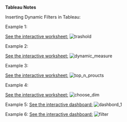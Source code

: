 **Tableau Notes**

Inserting Dynamic Filters in Tableau:

Example 1:

[See the interactive worksheet:](https://public.tableau.com/views/Ayse_Dynamic_WorkSheet_1/InsertingDynamicTreshold?:language=en-US&:sid=&:redirect=auth&:display_count=n&:origin=viz_share_link)
![trashold](https://github.com/user-attachments/assets/27537487-b53a-49a2-8798-8bafacbc8cb7)

Example 2:

[See the interactive worksheet:](https://public.tableau.com/app/profile/ayse.gocer/viz/Ayse_Dynamic_WorkSheet/DynamicMeasures)
![dynamic_measure](https://github.com/user-attachments/assets/f3c65be8-8007-4c2a-8fb1-cee2d8aea254)

Example 3:

[See the interactive worksheet:](https://public.tableau.com/app/profile/ayse.gocer/viz/Ayse_Dynamic_WorkSheet_2/DynamicFilters)
![top_n_proucts](https://github.com/user-attachments/assets/3cac2852-ce8c-4586-902f-1197837a2986)

Example 4:

[See the interactive worksheet:](https://public.tableau.com/app/profile/ayse.gocer/viz/Ayse_Dynamic_WorkSheet_3/DynamicDimensions)
![choose_dim](https://github.com/user-attachments/assets/6e394154-fd1b-457c-9e19-ef254dab27fa)

Example 5:
[See the interactive dashboard:](https://public.tableau.com/app/profile/ayse.gocer/viz/Ayse_Dynamic_WorkSheet_4/Dashboard1?publish=yes)
![dashbord_1](https://github.com/user-attachments/assets/31a7e4aa-0d41-48ea-9c73-e21c5bd5d7ea)

Example 6:
[See the interactive dashboard:](https://public.tableau.com/app/profile/ayse.gocer/viz/Ayse_Dynamic_WorkSheet_5/Dashboard2?publish=yes)
![filter](https://github.com/user-attachments/assets/cb582d30-acb4-4a4c-a67b-669b6e53d365)

